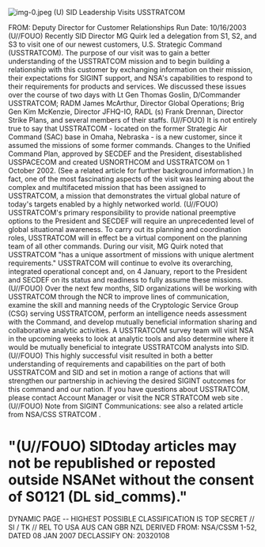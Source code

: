 ![img-0.jpeg](img-0.jpeg)
(U) SID Leadership Visits USSTRATCOM

FROM:
Deputy Director for Customer Relationships
Run Date: 10/16/2003
(U//FOUO) Recently SID Director MG Quirk led a delegation from S1, S2, and S3 to visit one of our newest customers, U.S. Strategic Command (USSTRATCOM). The purpose of our visit was to gain a better understanding of the USSTRATCOM mission and to begin building a relationship with this customer by exchanging information on their mission, their expectations for SIGINT support, and NSA's capabilities to respond to their requirements for products and services. We discussed these issues over the course of two days with Lt Gen Thomas Goslin, D/Commander USSTRATCOM; RADM James McArthur, Director Global Operations; Brig Gen Kim McKenzie, Director JFHQ-IO, RADL (s) Frank Drennan, Director Strike Plans, and several members of their staffs.
(U//FOUO) It is not entirely true to say that USSTRATCOM - located on the former Strategic Air Command (SAC) base in Omaha, Nebraska - is a new customer, since it assumed the missions of some former commands. Changes to the Unified Command Plan, approved by SECDEF and the President, disestablished USSPACECOM and created USNORTHCOM and USSTRATCOM on 1 October 2002. (See a related article for further background information.) In fact, one of the most fascinating aspects of the visit was learning about the complex and multifaceted mission that has been assigned to USSTRATCOM, a mission that demonstrates the virtual global nature of today's targets enabled by a highly networked world.
(U//FOUO) USSTRATCOM's primary responsibility to provide national preemptive options to the President and SECDEF will require an unprecedented level of global situational awareness. To carry out its planning and coordination roles, USSTRATCOM will in effect be a virtual component on the planning team of all other commands. During our visit, MG Quirk noted that USSTRATCOM "has a unique assortment of missions with unique alertment requirements." USSTRATCOM will continue to evolve its overarching, integrated operational concept and, on 4 January, report to the President and SECDEF on its status and readiness to fully assume these missions.
(U//FOUO) Over the next few months, SID organizations will be working with USSTRATCOM through the NCR to improve lines of communication, examine the skill and manning needs of the Cryptologic Service Group (CSG) serving USSTRATCOM, perform an intelligence needs assessment with the Command, and develop mutually beneficial information sharing and collaborative analytic activities. A USSTRATCOM survey team will visit NSA in the upcoming weeks to look at analytic tools and also determine where it would be mutually beneficial to integrate USSTRATCOM analysts into SID.
(U//FOUO) This highly successful visit resulted in both a better understanding of requirements and capabilities on the part of both USSTRATCOM and SID and set in motion a range of actions that will strengthen our partnership in achieving the desired SIGINT outcomes for this command and our nation. If you have questions about USSTRATCOM, please contact Account Manager or visit the NCR STRATCOM web site .
(U//FOUO) Note from SIGINT Communications: see also a related article from NSA/CSS STRATCOM .

# "(U//FOUO) SIDtoday articles may not be republished or reposted outside NSANet without the consent of S0121 (DL sid_comms)."
DYNAMIC PAGE -- HIGHEST POSSIBLE CLASSIFICATION IS TOP SECRET // SI / TK // REL TO USA AUS CAN GBR NZL
DERIVED FROM: NSA/CSSM 1-52, DATED 08 JAN 2007 DECLASSIFY ON: 20320108
